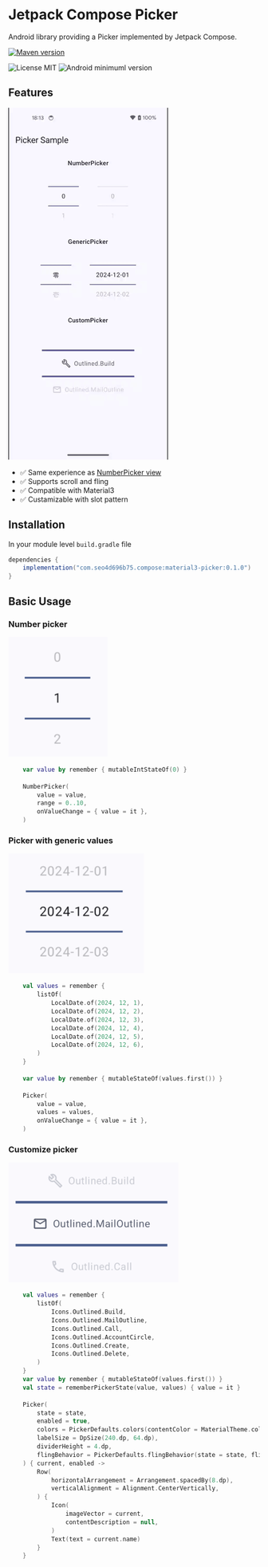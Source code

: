 # Jetpack Compose Picker

Android library providing a Picker implemented by Jetpack Compose.

[![Maven version](https://img.shields.io/maven-central/v/com.seo4d696b75.compose/material3-picker)](https://central.sonatype.com/artifact/com.seo4d696b75.compose/material3-picker)


![License MIT](https://img.shields.io/badge/Apache_2.0-9E9F9F?label=License)
![Android minimuml version](https://img.shields.io/badge/26+-9E9F9F?&label=Minimum&logo=android)

## Features

<img src="capture/sample_picker.gif">

- ✅️ Same experience as [NumberPicker view](https://developer.android.com/reference/android/widget/NumberPicker)
- ✅️ Supports scroll and fling
- ✅️ Compatible with Material3
- ✅️ Custamizable with slot pattern

## Installation

In your module level `build.gradle` file

```gradle
dependencies {
    implementation("com.seo4d696b75.compose:material3-picker:0.1.0")
}
```

## Basic Usage

### Number picker

<img src="capture/sample_number_picker.png" height="240">

```kotlin
    var value by remember { mutableIntStateOf(0) }

    NumberPicker(
        value = value,
        range = 0..10,
        onValueChange = { value = it },
    )
```

### Picker with generic values

<img src="capture/sample_generic_picker.png" height="240">

```kotlin
    val values = remember {
        listOf(
            LocalDate.of(2024, 12, 1),
            LocalDate.of(2024, 12, 2),
            LocalDate.of(2024, 12, 3),
            LocalDate.of(2024, 12, 4),
            LocalDate.of(2024, 12, 5),
            LocalDate.of(2024, 12, 6),
        )
    }

    var value by remember { mutableStateOf(values.first()) }

    Picker(
        value = value,
        values = values,
        onValueChange = { value = it },
    )
```

### Customize picker

<img src="capture/sample_custom_picker.png" height="240">

```kotlin
    val values = remember {
        listOf(
            Icons.Outlined.Build,
            Icons.Outlined.MailOutline,
            Icons.Outlined.Call,
            Icons.Outlined.AccountCircle,
            Icons.Outlined.Create,
            Icons.Outlined.Delete,
        )
    }
    var value by remember { mutableStateOf(values.first()) }
    val state = rememberPickerState(value, values) { value = it }

    Picker(
        state = state,
        enabled = true,
        colors = PickerDefaults.colors(contentColor = MaterialTheme.colorScheme.secondary),
        labelSize = DpSize(240.dp, 64.dp),
        dividerHeight = 4.dp,
        flingBehavior = PickerDefaults.flingBehavior(state = state, flingEnabled = false),
    ) { current, enabled ->
        Row(
            horizontalArrangement = Arrangement.spacedBy(8.dp),
            verticalAlignment = Alignment.CenterVertically,
        ) {
            Icon(
                imageVector = current,
                contentDescription = null,
            )
            Text(text = current.name)
        }
    }
```
